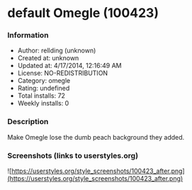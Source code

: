 # default Omegle (100423)

### Information
- Author: rellding (unknown)
- Created at: unknown
- Updated at: 4/17/2014, 12:16:49 AM
- License: NO-REDISTRIBUTION
- Category: omegle
- Rating: undefined
- Total installs: 72
- Weekly installs: 0


### Description
Make Omegle lose the dumb peach background they added.


### Screenshots (links to userstyles.org)
![https://userstyles.org/style_screenshots/100423_after.png](https://userstyles.org/style_screenshots/100423_after.png)


